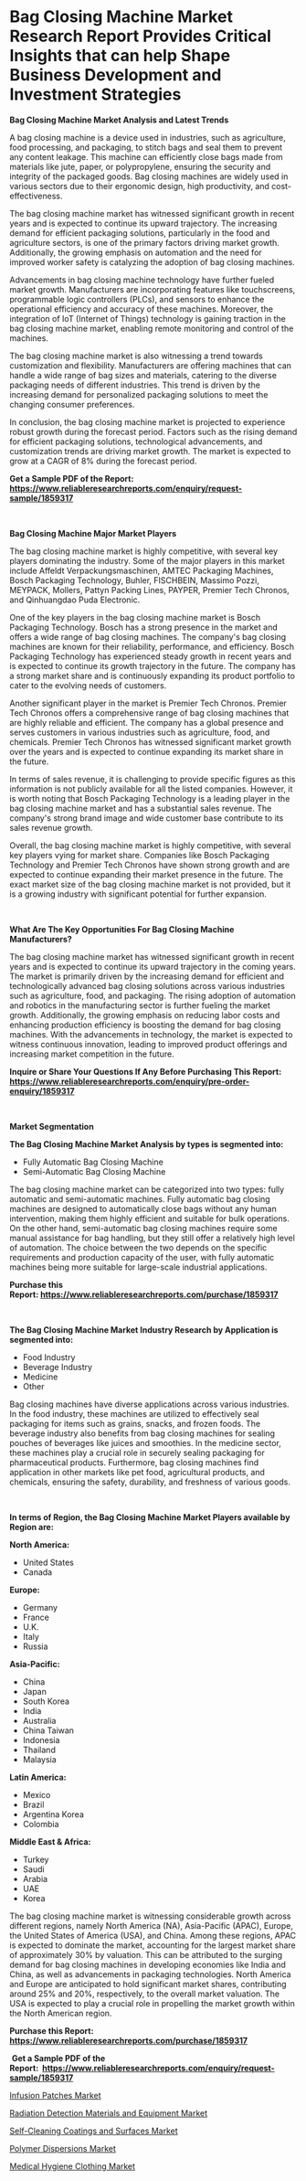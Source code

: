 <p><h1>Bag Closing Machine Market Research Report Provides Critical Insights that can help Shape Business Development and Investment Strategies</h1></p><p><strong>Bag Closing Machine Market Analysis and Latest Trends</strong></p>
<p><p>A bag closing machine is a device used in industries, such as agriculture, food processing, and packaging, to stitch bags and seal them to prevent any content leakage. This machine can efficiently close bags made from materials like jute, paper, or polypropylene, ensuring the security and integrity of the packaged goods. Bag closing machines are widely used in various sectors due to their ergonomic design, high productivity, and cost-effectiveness.</p><p>The bag closing machine market has witnessed significant growth in recent years and is expected to continue its upward trajectory. The increasing demand for efficient packaging solutions, particularly in the food and agriculture sectors, is one of the primary factors driving market growth. Additionally, the growing emphasis on automation and the need for improved worker safety is catalyzing the adoption of bag closing machines.</p><p>Advancements in bag closing machine technology have further fueled market growth. Manufacturers are incorporating features like touchscreens, programmable logic controllers (PLCs), and sensors to enhance the operational efficiency and accuracy of these machines. Moreover, the integration of IoT (Internet of Things) technology is gaining traction in the bag closing machine market, enabling remote monitoring and control of the machines.</p><p>The bag closing machine market is also witnessing a trend towards customization and flexibility. Manufacturers are offering machines that can handle a wide range of bag sizes and materials, catering to the diverse packaging needs of different industries. This trend is driven by the increasing demand for personalized packaging solutions to meet the changing consumer preferences.</p><p>In conclusion, the bag closing machine market is projected to experience robust growth during the forecast period. Factors such as the rising demand for efficient packaging solutions, technological advancements, and customization trends are driving market growth. The market is expected to grow at a CAGR of 8% during the forecast period.</p></p>
<p><strong>Get a Sample PDF of the Report:&nbsp; <a href="https://www.reliableresearchreports.com/enquiry/request-sample/1859317">https://www.reliableresearchreports.com/enquiry/request-sample/1859317</a></strong></p>
<p>&nbsp;</p>
<p><strong>Bag Closing Machine Major Market Players</strong></p>
<p><p>The bag closing machine market is highly competitive, with several key players dominating the industry. Some of the major players in this market include Affeldt Verpackungsmaschinen, AMTEC Packaging Machines, Bosch Packaging Technology, Buhler, FISCHBEIN, Massimo Pozzi, MEYPACK, Mollers, Pattyn Packing Lines, PAYPER, Premier Tech Chronos, and Qinhuangdao Puda Electronic.</p><p>One of the key players in the bag closing machine market is Bosch Packaging Technology. Bosch has a strong presence in the market and offers a wide range of bag closing machines. The company's bag closing machines are known for their reliability, performance, and efficiency. Bosch Packaging Technology has experienced steady growth in recent years and is expected to continue its growth trajectory in the future. The company has a strong market share and is continuously expanding its product portfolio to cater to the evolving needs of customers.</p><p>Another significant player in the market is Premier Tech Chronos. Premier Tech Chronos offers a comprehensive range of bag closing machines that are highly reliable and efficient. The company has a global presence and serves customers in various industries such as agriculture, food, and chemicals. Premier Tech Chronos has witnessed significant market growth over the years and is expected to continue expanding its market share in the future.</p><p>In terms of sales revenue, it is challenging to provide specific figures as this information is not publicly available for all the listed companies. However, it is worth noting that Bosch Packaging Technology is a leading player in the bag closing machine market and has a substantial sales revenue. The company's strong brand image and wide customer base contribute to its sales revenue growth.</p><p>Overall, the bag closing machine market is highly competitive, with several key players vying for market share. Companies like Bosch Packaging Technology and Premier Tech Chronos have shown strong growth and are expected to continue expanding their market presence in the future. The exact market size of the bag closing machine market is not provided, but it is a growing industry with significant potential for further expansion.</p></p>
<p>&nbsp;</p>
<p><strong>What Are The Key Opportunities For Bag Closing Machine Manufacturers?</strong></p>
<p><p>The bag closing machine market has witnessed significant growth in recent years and is expected to continue its upward trajectory in the coming years. The market is primarily driven by the increasing demand for efficient and technologically advanced bag closing solutions across various industries such as agriculture, food, and packaging. The rising adoption of automation and robotics in the manufacturing sector is further fueling the market growth. Additionally, the growing emphasis on reducing labor costs and enhancing production efficiency is boosting the demand for bag closing machines. With the advancements in technology, the market is expected to witness continuous innovation, leading to improved product offerings and increasing market competition in the future.</p></p>
<p><strong>Inquire or Share Your Questions If Any Before Purchasing This Report: <a href="https://www.reliableresearchreports.com/enquiry/pre-order-enquiry/1859317">https://www.reliableresearchreports.com/enquiry/pre-order-enquiry/1859317</a></strong></p>
<p>&nbsp;</p>
<p><strong>Market Segmentation</strong></p>
<p><strong>The Bag Closing Machine Market Analysis by types is segmented into:</strong></p>
<p><ul><li>Fully Automatic Bag Closing Machine</li><li>Semi-Automatic Bag Closing Machine</li></ul></p>
<p><p>The bag closing machine market can be categorized into two types: fully automatic and semi-automatic machines. Fully automatic bag closing machines are designed to automatically close bags without any human intervention, making them highly efficient and suitable for bulk operations. On the other hand, semi-automatic bag closing machines require some manual assistance for bag handling, but they still offer a relatively high level of automation. The choice between the two depends on the specific requirements and production capacity of the user, with fully automatic machines being more suitable for large-scale industrial applications.</p></p>
<p><strong>Purchase this Report:&nbsp;<a href="https://www.reliableresearchreports.com/purchase/1859317">https://www.reliableresearchreports.com/purchase/1859317</a></strong></p>
<p>&nbsp;</p>
<p><strong>The Bag Closing Machine Market Industry Research by Application is segmented into:</strong></p>
<p><ul><li>Food Industry</li><li>Beverage Industry</li><li>Medicine</li><li>Other</li></ul></p>
<p><p>Bag closing machines have diverse applications across various industries. In the food industry, these machines are utilized to effectively seal packaging for items such as grains, snacks, and frozen foods. The beverage industry also benefits from bag closing machines for sealing pouches of beverages like juices and smoothies. In the medicine sector, these machines play a crucial role in securely sealing packaging for pharmaceutical products. Furthermore, bag closing machines find application in other markets like pet food, agricultural products, and chemicals, ensuring the safety, durability, and freshness of various goods.</p></p>
<p>&nbsp;</p>
<p><strong>In terms of Region, the Bag Closing Machine Market Players available by Region are:</strong></p>
<p>
    <p> <strong> North America: </strong>
        <ul>
            <li>United States</li>
            <li>Canada</li>
        </ul>
        </p> 
    <p> <strong> Europe: </strong>
        <ul>
            <li>Germany</li>
            <li>France</li>
            <li>U.K.</li>
            <li>Italy</li>
            <li>Russia</li>
        </ul>
        </p> 
    <p> <strong> Asia-Pacific: </strong>
        <ul>
            <li>China</li>
            <li>Japan</li>
            <li>South Korea</li>
            <li>India</li>
            <li>Australia</li>
            <li>China Taiwan</li>
            <li>Indonesia</li>
            <li>Thailand</li>
            <li>Malaysia</li>
        </ul>
        </p> 
    <p> <strong> Latin America: </strong>
        <ul>
            <li>Mexico</li>
            <li>Brazil</li>
            <li>Argentina Korea</li>
            <li>Colombia</li>
        </ul>
        </p> 
    <p> <strong> Middle East & Africa: </strong>
        <ul>
            <li>Turkey</li>
            <li>Saudi</li>
            <li>Arabia</li>
            <li>UAE</li>
            <li>Korea</li>
        </ul>
    </p>
    </p>
<p><p>The bag closing machine market is witnessing considerable growth across different regions, namely North America (NA), Asia-Pacific (APAC), Europe, the United States of America (USA), and China. Among these regions, APAC is expected to dominate the market, accounting for the largest market share of approximately 30% by valuation. This can be attributed to the surging demand for bag closing machines in developing economies like India and China, as well as advancements in packaging technologies. North America and Europe are anticipated to hold significant market shares, contributing around 25% and 20%, respectively, to the overall market valuation. The USA is expected to play a crucial role in propelling the market growth within the North American region.</p></p>
<p><strong>Purchase this Report: <a href="https://www.reliableresearchreports.com/purchase/1859317">https://www.reliableresearchreports.com/purchase/1859317</a></strong></p>
<p>&nbsp;<strong>Get a Sample PDF of the Report:&nbsp;&nbsp;<a href="https://www.reliableresearchreports.com/enquiry/request-sample/1859317">https://www.reliableresearchreports.com/enquiry/request-sample/1859317</a></strong></p>
<p><strong></strong></p>
<p><p><a href="https://medium.com/@sharonoliver1954/infusion-patches-market-trends-forecast-and-competitive-analysis-to-2030-3c9ce1f8dd8e">Infusion Patches Market</a></p><p><a href="https://issuu.com/reportprime-2/docs/radiation-detection-materials-and-equipment-market">Radiation Detection Materials and Equipment Market</a></p><p><a href="https://issuu.com/reportprime-2/docs/self-cleaning-coatings-and-surfaces-market-size-20">Self-Cleaning Coatings and Surfaces Market</a></p><p><a href="https://www.linkedin.com/pulse/polymer-dispersions-market-size-share-global-analysis-2306e/">Polymer Dispersions Market</a></p><p><a href="https://medium.com/@sharonoliver1954/medical-hygiene-clothing-market-exploring-market-share-market-trends-and-future-growth-691370a284d7">Medical Hygiene Clothing Market</a></p></p>